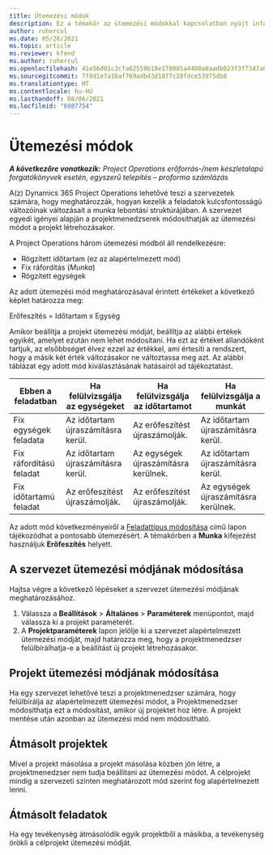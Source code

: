 ```yaml
---
title: Ütemezési módok
description: Ez a témakör az ütemezési módokkal kapcsolatban nyújt információkat.
author: ruhercul
ms.date: 05/28/2021
ms.topic: article
ms.reviewer: kfend
ms.author: ruhercul
ms.openlocfilehash: 41e56d01c3cfa62558b10e178085a4408a0aadb023f3f7347a61d121f542bb08
ms.sourcegitcommit: 7f8d1e7a16af769adb43d1877c28fdce53975db8
ms.translationtype: HT
ms.contentlocale: hu-HU
ms.lasthandoff: 08/06/2021
ms.locfileid: "6987754"
---
```

# <a name="scheduling-modes"></a>Ütemezési módok

_**A következőre vonatkozik:** Project Operations erőforrás-/nem készletalapú forgatókönyvek esetén, egyszerű telepítés – proforma számlázás_


A(z) Dynamics 365 Project Operations lehetővé teszi a szervezetek számára, hogy meghatározzák, hogyan kezelik a feladatok kulcsfontosságú változóinak változásait a munka lebontási struktúrájában. A szervezet egyedi igényei alapján a projektmenedzserek módosíthatják az ütemezési módot a projekt létrehozásakor.

A Project Operations három ütemezési módból áll rendelkezésre:

  - Rögzített időtartam (ez az alapértelmezett mód)
  - Fix ráfordítás (*Munka*)
  - Rögzített egységek

Az adott ütemezési mód meghatározásával érintett értékeket a következő képlet határozza meg:

  Erőfeszítés = Időtartam x Egység

Amikor beállítja a projekt ütemezési módját, beállítja az alábbi értékek egyikét, amelyet ezután nem lehet módosítani. Ha ezt az értéket állandóként tartjuk, az elsőbbséget élvez ezzel az értékkel, ami értesíti a rendszert, hogy a másik két érték változásakor ne változtassa meg azt. Az alábbi táblázat egy adott mód kiválasztásának hatásairól ad tájékoztatást.

| **Ebben a feladatban**             | **Ha felülvizsgálja az egységeket**   | **Ha felülvizsgálja az időtartamot** | **Ha felülvizsgálja a munkát**  |
|----------------------|---------------------------|----------------------------|---------------------------|
| Fix egységek feladata     | Az időtartam újraszámításra kerül. | Az erőfeszítést újraszámolják.    | Az időtartam újraszámításra kerül. |
| Fix ráfordítású feladat    | Az időtartam újraszámításra kerül. | Az egységek újraszámításra kerülnek.    | Az időtartam újraszámításra kerül. |
| Fix időtartamú feladat  | Az erőfeszítést újraszámolják.   | Az erőfeszítést újraszámolják.    | Az egységek újraszámításra kerülnek.   |

Az adott mód következményeiről a [Feladattípus módosítása](https://support.microsoft.com/en-us/office/change-the-task-type-for-more-accurate-scheduling-b0b969ad-45bc-4e9e-8967-435587548a72) című lapon tájékozódhat a pontosabb ütemezésért. A témakörben a **Munka** kifejezést használjuk **Erőfeszítés** helyett.

## <a name="change-the-organizations-scheduling-mode"></a>A szervezet ütemezési módjának módosítása

Hajtsa végre a következő lépéseket a szervezet ütemezési módjának meghatározásához.

1. Válassza a **Beállítások** \> **Általános** \> **Paraméterek** menüpontot, majd válassza ki a projekt paraméterét. 
2. A **Projektparaméterek** lapon jelölje ki a szervezet alapértelmezett ütemezési módját, majd határozza meg, hogy a projektmenedzser felülbírálhatja-e a beállítást új projekt létrehozásakor.

## <a name="change-the-scheduling-mode-setting-on-a-project"></a>Projekt ütemezési módjának módosítása

Ha egy szervezet lehetővé teszi a projektmenedzser számára, hogy felülbírálja az alapértelmezett ütemezési módot, a Projektmenedzser módosíthatja ezt a módosítást, amikor új projektet hoz létre. A projekt mentése után azonban az ütemezési mód nem módosítható.

## <a name="copied-projects"></a>Átmásolt projektek

Mivel a projekt másolása a projekt másolása közben jön létre, a projektmenedzser nem tudja beállítani az ütemezési módot. A célprojekt mindig a szervezeti szinten meghatározott mód szerint fog alapértelmezett lenni.

## <a name="copied-tasks"></a>Átmásolt feladatok

Ha egy tevékenység átmásolódik egyik projektből a másikba, a tevékenység örökli a célprojekt ütemezési módját.
